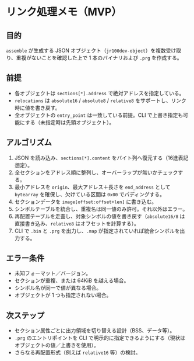 # リンク処理メモ（MVP）

## 目的
`assemble` が生成する JSON オブジェクト（`jr100dev-object`）を複数受け取り、重複がないことを確認した上で 1 本のバイナリおよび `.prg` を作成する。

## 前提
- 各オブジェクトは `sections[*].address` で絶対アドレスを指定している。
- `relocations` は `absolute16` / `absolute8` / `relative8` をサポートし、リンク時に値を書き戻す。
- 全オブジェクトの `entry_point` は一致している前提。CLI で上書き指定も可能にする（未指定時は先頭オブジェクト）。

## アルゴリズム
1. JSON を読み込み、`sections[*].content` をバイト列へ復元する（16進表記想定）。
2. 全セクションをアドレス順に整列し、オーバーラップが無いかチェックする。
3. 最小アドレスを `origin`、最大アドレス＋長さを `end_address` として `bytearray` を確保し、欠けている区間は `0x00` でパディングする。
4. セクションデータを `image[offset:offset+len]` に書き込む。
5. シンボルテーブルを統合し、重複名は同一値のみ許可。それ以外はエラー。
6. 再配置テーブルを走査し、対象シンボルの値を書き戻す（`absolute16/8` は直接書き込み、`relative8` はオフセットを計算する）。
7. CLI で `.bin` と `.prg` を出力し、`.map` が指定されていれば統合シンボルを出力する。

## エラー条件
- 未知フォーマット／バージョン。
- セクションが重複、または 64KiB を越える場合。
- シンボル名が同一で値が異なる場合。
- オブジェクトが 1 つも指定されない場合。

## 次ステップ
- セクション属性ごとに出力領域を切り替える設計（BSS、データ等）。
- `.prg` のエントリポイントを CLI で明示的に指定できるようにする（現状はオブジェクトの値／上書きを使用）。
- さらなる再配置形式（例えば `relative16` 等）の検討。
